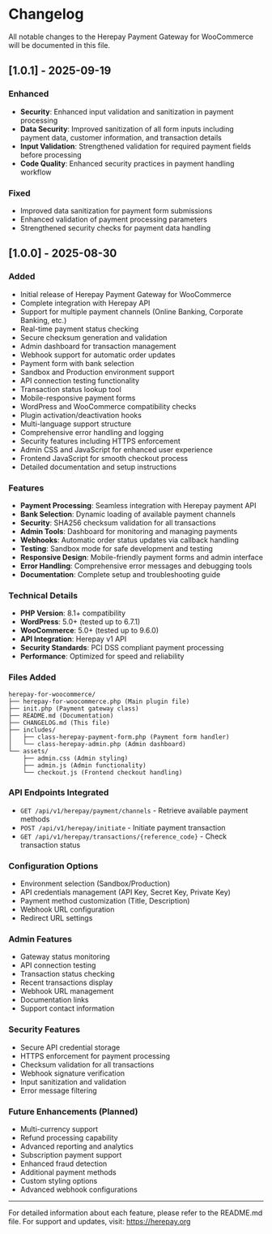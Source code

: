 # Changelog

All notable changes to the Herepay Payment Gateway for WooCommerce will be documented in this file.

## [1.0.1] - 2025-09-19

### Enhanced
- **Security**: Enhanced input validation and sanitization in payment processing
- **Data Security**: Improved sanitization of all form inputs including payment data, customer information, and transaction details
- **Input Validation**: Strengthened validation for required payment fields before processing
- **Code Quality**: Enhanced security practices in payment handling workflow

### Fixed
- Improved data sanitization for payment form submissions
- Enhanced validation of payment processing parameters
- Strengthened security checks for payment data handling

## [1.0.0] - 2025-08-30

### Added
- Initial release of Herepay Payment Gateway for WooCommerce
- Complete integration with Herepay API
- Support for multiple payment channels (Online Banking, Corporate Banking, etc.)
- Real-time payment status checking
- Secure checksum generation and validation
- Admin dashboard for transaction management
- Webhook support for automatic order updates
- Payment form with bank selection
- Sandbox and Production environment support
- API connection testing functionality
- Transaction status lookup tool
- Mobile-responsive payment forms
- WordPress and WooCommerce compatibility checks
- Plugin activation/deactivation hooks
- Multi-language support structure
- Comprehensive error handling and logging
- Security features including HTTPS enforcement
- Admin CSS and JavaScript for enhanced user experience
- Frontend JavaScript for smooth checkout process
- Detailed documentation and setup instructions

### Features
- **Payment Processing**: Seamless integration with Herepay payment API
- **Bank Selection**: Dynamic loading of available payment channels
- **Security**: SHA256 checksum validation for all transactions
- **Admin Tools**: Dashboard for monitoring and managing payments
- **Webhooks**: Automatic order status updates via callback handling
- **Testing**: Sandbox mode for safe development and testing
- **Responsive Design**: Mobile-friendly payment forms and admin interface
- **Error Handling**: Comprehensive error messages and debugging tools
- **Documentation**: Complete setup and troubleshooting guide

### Technical Details
- **PHP Version**: 8.1+ compatibility
- **WordPress**: 5.0+ (tested up to 6.7.1)
- **WooCommerce**: 5.0+ (tested up to 9.6.0)
- **API Integration**: Herepay v1 API
- **Security Standards**: PCI DSS compliant payment processing
- **Performance**: Optimized for speed and reliability

### Files Added
```
herepay-for-woocommerce/
├── herepay-for-woocommerce.php (Main plugin file)
├── init.php (Payment gateway class)
├── README.md (Documentation)
├── CHANGELOG.md (This file)
├── includes/
│   ├── class-herepay-payment-form.php (Payment form handler)
│   └── class-herepay-admin.php (Admin dashboard)
└── assets/
    ├── admin.css (Admin styling)
    ├── admin.js (Admin functionality)
    └── checkout.js (Frontend checkout handling)
```

### API Endpoints Integrated
- `GET /api/v1/herepay/payment/channels` - Retrieve available payment methods
- `POST /api/v1/herepay/initiate` - Initiate payment transaction
- `GET /api/v1/herepay/transactions/{reference_code}` - Check transaction status

### Configuration Options
- Environment selection (Sandbox/Production)
- API credentials management (API Key, Secret Key, Private Key)
- Payment method customization (Title, Description)
- Webhook URL configuration
- Redirect URL settings

### Admin Features
- Gateway status monitoring
- API connection testing
- Transaction status checking
- Recent transactions display
- Webhook URL management
- Documentation links
- Support contact information

### Security Features
- Secure API credential storage
- HTTPS enforcement for payment processing
- Checksum validation for all transactions
- Webhook signature verification
- Input sanitization and validation
- Error message filtering

### Future Enhancements (Planned)
- Multi-currency support
- Refund processing capability
- Advanced reporting and analytics
- Subscription payment support
- Enhanced fraud detection
- Additional payment methods
- Custom styling options
- Advanced webhook configurations

---

For detailed information about each feature, please refer to the README.md file.
For support and updates, visit: https://herepay.org
